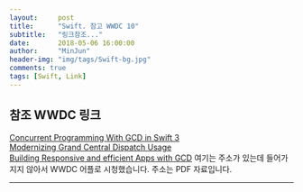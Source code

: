```yaml
---
layout:     post
title:      "Swift. 참고 WWDC 10"
subtitle:   "링크참조..."
date:       2018-05-06 16:00:00
author:     "MinJun"
header-img: "img/tags/Swift-bg.jpg"
comments: true 
tags: [Swift, Link]
---
```


## 참조 WWDC 링크
 
[Concurrent Programming With GCD in Swift 3](https://developer.apple.com/videos/play/wwdc2016/720/) <br>
[Modernizing Grand Central Dispatch Usage](https://developer.apple.com/videos/play/wwdc2017/706/) <br>
[Building Responsive and efficient Apps with GCD](https://drive.google.com/open?id=1OoUTPi_ksaWPjDjymHF0DuHc818wwzT8) 여기는 주소가 있는데 들어가지지 않아서 WWDC 어플로 시청했습니다. 주소는 PDF 자료입니다. 

---

